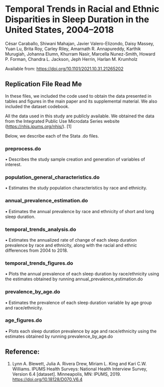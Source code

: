 # Temporal Trends in Racial and Ethnic Disparities in Sleep Duration in the United States, 2004–2018

César Caraballo, Shiwani Mahajan, Javier Valero-Elizondo, Daisy Massey, Yuan Lu, Brita Roy, Carley Riley, Amarnath R. Annapureddy, Karthik Murugiah, Johanna Elumn, Khurram Nasir, Marcella Nunez-Smith, Howard P. Forman, Chandra L. Jackson, Jeph Herrin, Harlan M. Krumholz

Available from: https://doi.org/10.1101/2021.10.31.21265202

## Replication File Read Me

In these files, we included the code used to obtain the data presented in tables and figures in the main paper and its supplemental material. We also included the dataset codebook. 

All the data used in this study are publicly available. We obtained the data from the Integrated Public Use Microdata Series website (https://nhis.ipums.org/nhis/). [1]

Below, we describe each of the Stata .do files.

### preprocess.do
•	Describes the study sample creation and generation of variables of interest. 

### population_general_characteristics.do
•	Estimates the study population characteristics by race and ethnicity. 

### annual_prevalence_estimation.do
•	Estimates the annual prevalence by race and ethnicity of short and long sleep duration.

### temporal_trends_analysis.do
• Estimates the annualized rate of change of each sleep duration prevalence by race and ethnicity, along with the racial and ethnic differences from 2004 to 2018.

### temporal_trends_figures.do
•	Plots the annual prevalence of each sleep duration by race/ethnicity using the estimates obtained by running annual_prevalence_estimation.do 

### prevalence_by_age.do
•	Estimates the prevalence of each sleep duration variable by age group and race/ethnicity. 

### age_figures.do
•	Plots each sleep duration prevalence by age and race/ethnicity using the estimates obtained by running prevalence_by_age.do

## Reference: 
1. Lynn A. Blewett, Julia A. Rivera Drew, Miriam L. King and Kari C.W. Williams. IPUMS Health Surveys: National Health Interview Survey, Version 6.4 [dataset]. Minneapolis, MN: IPUMS, 2019. https://doi.org/10.18128/D070.V6.4 

